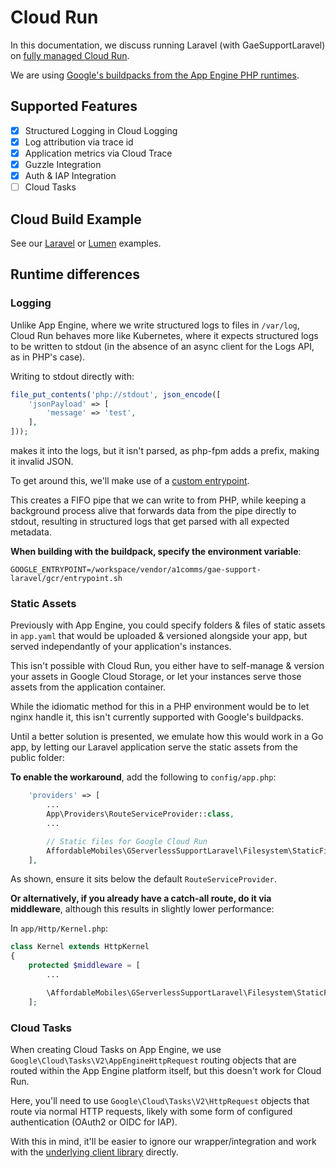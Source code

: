 # Cloud Run

In this documentation, we discuss running Laravel (with GaeSupportLaravel) on [fully managed Cloud Run](https://cloud.google.com/run/docs/reference/container-contract).

We are using [Google's buildpacks from the App Engine PHP runtimes](https://console.cloud.google.com/gcr/images/gae-runtimes/EU/buildpacks/php74/builder).

## Supported Features

- [x] Structured Logging in Cloud Logging
- [x] Log attribution via trace id
- [x] Application metrics via Cloud Trace
- [x] Guzzle Integration
- [x] Auth & IAP Integration
- [ ] Cloud Tasks

## Cloud Build Example

See our [Laravel](examples/laravel/buildpack-cloud-run) or [Lumen](examples/lumen/buildpack-cloud-run) examples.

## Runtime differences

### Logging

Unlike App Engine, where we write structured logs to files in `/var/log`, Cloud Run behaves more like Kubernetes, where it expects structured logs to be written to stdout (in the absence of an async client for the Logs API, as in PHP's case).

Writing to stdout directly with:
```php
file_put_contents('php://stdout', json_encode([
    'jsonPayload' => [
        'message' => 'test',
    ],
]));
```
makes it into the logs, but it isn't parsed, as php-fpm adds a prefix, making it invalid JSON.

To get around this, we'll make use of a [custom entrypoint](entrypoint.sh).

This creates a FIFO pipe that we can write to from PHP, while keeping a background process alive that forwards data from the pipe directly to stdout, resulting in structured logs that get parsed with all expected metadata.

**When building with the buildpack, specify the environment variable**:

```
GOOGLE_ENTRYPOINT=/workspace/vendor/a1comms/gae-support-laravel/gcr/entrypoint.sh
```

### Static Assets

Previously with App Engine, you could specify folders & files of static assets in `app.yaml` that would be uploaded & versioned alongside your app, but served independantly of your application's instances.

This isn't possible with Cloud Run, you either have to self-manage & version your assets in Google Cloud Storage, or let your instances serve those assets from the application container.

While the idiomatic method for this in a PHP environment would be to let nginx handle it, this isn't currently supported with Google's buildpacks.

Until a better solution is presented, we emulate how this would work in a Go app, by letting our Laravel application serve the static assets from the public folder:

**To enable the workaround**, add the following to `config/app.php`:

```php
    'providers' => [
        ...
        App\Providers\RouteServiceProvider::class,
        ...

        // Static files for Google Cloud Run
        AffordableMobiles\GServerlessSupportLaravel\Filesystem\StaticFilesServiceProvider::class,
    ],
```

As shown, ensure it sits below the default `RouteServiceProvider`.

**Or alternatively, if you already have a catch-all route, do it via middleware**, although this results in slightly lower performance:

In `app/Http/Kernel.php`:

```php
class Kernel extends HttpKernel
{
    protected $middleware = [
        ...

        \AffordableMobiles\GServerlessSupportLaravel\Filesystem\StaticFilesMiddleware::class,
    ];
```

### Cloud Tasks

When creating Cloud Tasks on App Engine, we use `Google\Cloud\Tasks\V2\AppEngineHttpRequest` routing objects that are routed within the App Engine platform itself, but this doesn't work for Cloud Run.

Here, you'll need to use `Google\Cloud\Tasks\V2\HttpRequest` objects that route via normal HTTP requests, likely with some form of configured authentication (OAuth2 or OIDC for IAP).

With this in mind, it'll be easier to ignore our wrapper/integration and work with the [underlying client library](https://github.com/googleapis/google-cloud-php/tree/master/Tasks/src/V2) directly.